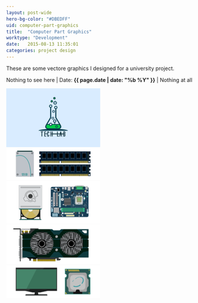 ```yaml
---
layout: post-wide
hero-bg-color: "#DBEDFF"
uid: computer-part-graphics
title:  "Computer Part Graphics"
worktype: "Development"
date:   2015-08-13 11:35:01
categories: project design
---
```


<p>
	These are some vectore graphics I designed for a university project.
</p>

<p class="meta">
  Nothing to see here | Date: <strong>{{ page.date | date: "%b %Y" }}</strong> | Nothing at all
</p>

<div class="showcase">
  <img style="width:50%" src="/img/computer-part-graphics/1.png" alt="">
  <img style="width:50%" src="/img/computer-part-graphics/2.png" alt="">
  <img style="width:50%" src="/img/computer-part-graphics/3.png" alt="">
  <img style="width:50%" src="/img/computer-part-graphics/4.png" alt="">
  <img style="width:50%" src="/img/computer-part-graphics/5.png" alt="">
</div>
